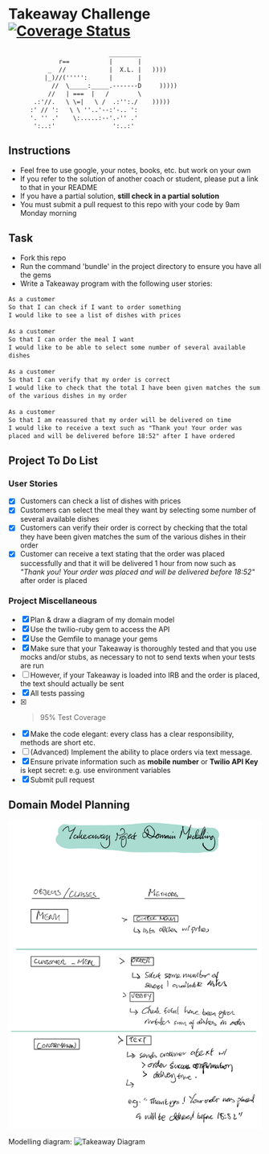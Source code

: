 # Takeaway Challenge [![Coverage Status](https://img.shields.io/badge/coverage-100.0%25-brightgreen)](https:/github.com/feedXia/)

```
                            _________
              r==           |       |
           _  //            |  X.L. |   ))))
          |_)//(''''':      |       |
            //  \_____:_____.-------D     )))))
           //   | ===  |   /        \
       .:'//.   \ \=|   \ /  .:'':./    )))))
      :' // ':   \ \ ''..'--:'-.. ':
      '. '' .'    \:.....:--'.-'' .'
       ':..:'                ':..:'

```

## Instructions

- Feel free to use google, your notes, books, etc. but work on your own
- If you refer to the solution of another coach or student, please put a link to that in your README
- If you have a partial solution, **still check in a partial solution**
- You must submit a pull request to this repo with your code by 9am Monday morning

## Task

- Fork this repo
- Run the command 'bundle' in the project directory to ensure you have all the gems
- Write a Takeaway program with the following user stories:

```
As a customer
So that I can check if I want to order something
I would like to see a list of dishes with prices

As a customer
So that I can order the meal I want
I would like to be able to select some number of several available dishes

As a customer
So that I can verify that my order is correct
I would like to check that the total I have been given matches the sum of the various dishes in my order

As a customer
So that I am reassured that my order will be delivered on time
I would like to receive a text such as "Thank you! Your order was placed and will be delivered before 18:52" after I have ordered
```

## Project To Do List

### User Stories

- [x] Customers can check a list of dishes with prices
- [x] Customers can select the meal they want by selecting some number of several available dishes
- [x] Customers can verify their order is correct by checking that the total they have been given matches the sum of the various dishes in their order
- [x] Customer can receive a text stating that the order was placed successfully and that it will be delivered 1 hour from now such as _"Thank you! Your order was placed and will be delivered before 18:52"_ after order is placed

### Project Miscellaneous

- [x] Plan & draw a diagram of my domain model
- [x] Use the twilio-ruby gem to access the API
- [x] Use the Gemfile to manage your gems
- [x] Make sure that your Takeaway is thoroughly tested and that you use mocks and/or stubs, as necessary to not to send texts when your tests are run
- [ ] However, if your Takeaway is loaded into IRB and the order is placed, the text should actually be sent
- [x] All tests passing
- [x] > 95% Test Coverage
- [x] Make the code elegant: every class has a clear responsibility, methods are short etc.
- [ ] (Advanced) Implement the ability to place orders via text message.
- [x] Ensure private information such as **mobile number** or **Twilio API Key** is kept secret: e.g. use environment variables
- [x] Submit pull request

## Domain Model Planning

![Planning](https://github.com/feedXia/takeaway-challenge/blob/b47a7a3e1e4eeace0e2ede5f4fb9f96560c9f419/Takeaway-planning.png.jpg)

Modelling diagram:
![Takeaway Diagram](https://lucid.app/publicSegments/view/9031337c-71ab-401d-8859-b81a85d0cf8b/image.png)
